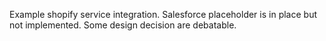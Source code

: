 Example shopify service integration. Salesforce placeholder is in place but not implemented.
Some design decision are debatable.